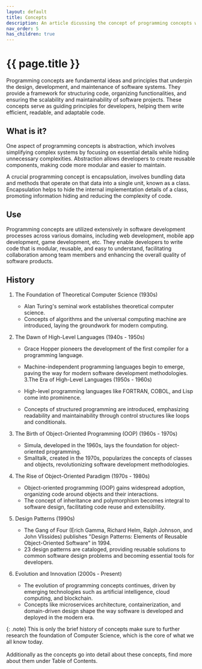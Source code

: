 ```yaml
---
layout: default
title: Concepts
description: An article dicussing the concept of programming concepts with a definition, use cases and history. Where additional Sub-topics go into the topics of each concept in detail.
nav_order: 5
has_children: true
---
```


{{ page.title }}
======================

Programming concepts are fundamental ideas and principles that underpin the design, development, and maintenance of software systems. They provide a framework for structuring code, organizing functionalities, and ensuring the scalability and maintainability of software projects. These concepts serve as guiding principles for developers, helping them write efficient, readable, and adaptable code.


## What is it?

One aspect of programming concepts is abstraction, which involves simplifying complex systems by focusing on essential details while hiding unnecessary complexities. Abstraction allows developers to create reusable components, making code more modular and easier to maintain.

A crucial programming concept is encapsulation, involves bundling data and methods that operate on that data into a single unit, known as a class. Encapsulation helps to hide the internal implementation details of a class, promoting information hiding and reducing the complexity of code.

## Use

Programming concepts are utilized extensively in software development processes across various domains, including web development, mobile app development, game development, etc. They enable developers to write code that is modular, reusable, and easy to understand, facilitating collaboration among team members and enhancing the overall quality of software products.

## History

1. The Foundation of Theoretical Computer Science (1930s)

    - Alan Turing's seminal work establishes theoretical computer science.
    - Concepts of algorithms and the universal computing machine are introduced, laying the groundwork for modern computing.
2. The Dawn of High-Level Languages (1940s - 1950s)

    - Grace Hopper pioneers the development of the first compiler for a programming language.
    - Machine-independent programming languages begin to emerge, paving the way for modern software development methodologies.
3.The Era of High-Level Languages (1950s - 1960s)

    - High-level programming languages like FORTRAN, COBOL, and Lisp come into prominence.
    - Concepts of structured programming are introduced, emphasizing readability and maintainability through control structures like loops and conditionals.
4. The Birth of Object-Oriented Programming (OOP) (1960s - 1970s)

    - Simula, developed in the 1960s, lays the foundation for object-oriented programming.
    - Smalltalk, created in the 1970s, popularizes the concepts of classes and objects, revolutionizing software development methodologies.
5. The Rise of Object-Oriented Paradigm (1970s - 1980s)

    - Object-oriented programming (OOP) gains widespread adoption, organizing code around objects and their interactions.
    - The concept of inheritance and polymorphism becomes integral to software design, facilitating code reuse and extensibility.
6. Design Patterns (1990s)

    - The Gang of Four (Erich Gamma, Richard Helm, Ralph Johnson, and John Vlissides) publishes "Design Patterns: Elements of Reusable Object-Oriented Software" in 1994.
    - 23 design patterns are cataloged, providing reusable solutions to common software design problems and becoming essential tools for developers.
7. Evolution and Innovation (2000s - Present)

    - The evolution of programming concepts continues, driven by emerging technologies such as artificial intelligence, cloud computing, and blockchain.
    - Concepts like microservices architecture, containerization, and domain-driven design shape the way software is developed and deployed in the modern era.

{: .note}
This is only the brief history of concepts make sure to further research the foundation of Computer Science, which is the core of what we all know today. <br><br>
Additionally as the concepts go into detail about these concepts, find more about them under Table of Contents.